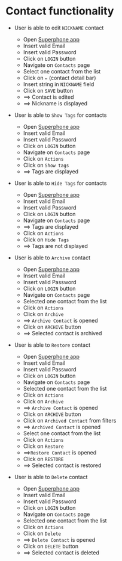 # Contact functionality

* User is able to edit `NICKNAME` contact
  * Open [Superphone app](https://app.superphone-stage.com)
  * Insert valid Email 
  * Insert valid Password
  * Click on `LOGIN` button 
  * Navigate on `Contacts` page
  * Select one contact from the list
  * Click on `✏️` (contact detail bar)
  * Insert string in `NICKNAME` field
  * Click on `SAVE` button
  * ==> Contact is edited
  * ==> Nickname is displayed

* User is able to `Show Tags` for contacts
  * Open [Superphone app](https://app.superphone-stage.com)
  * Insert valid Email
  * Insert valid Password
  * Click on `LOGIN` button
  * Navigate on `Contacts` page
  * Click on `Actions`
  * Click on `Show tags`
  * ==> Tags are displayed

* User is able to `Hide Tags` for contacts
  * Open [Superphone app](https://app.superphone-stage.com)
  * Insert valid Email
  * Insert valid Password
  * Click on `LOGIN` button
  * Navigate on `Contacts` page
  * ==> Tags are displayed
  * Click on `Actions`
  * Click on `Hide Tags`
  * ==> Tags are not displayed

* User is able to `Archive` contact
  * Open [Superphone app](https://app.superphone-stage.com)
  * Insert valid Email
  * Insert valid Password
  * Click on `LOGIN` button
  * Navigate on `Contacts` page
  * Selected one contact from the list
  * Click on `Actions`
  * Click on `Archive`
  * ==> `Archive Contact` is opened
  * Click on `ARCHIVE` button
  * ==> Selected contact is archived

* User is able to `Restore` contact
  * Open [Superphone app](https://app.superphone-stage.com)
  * Insert valid Email
  * Insert valid Password
  * Click on `LOGIN` button
  * Navigate on `Contacts` page
  * Selected one contact from the list
  * Click on `Actions`
  * Click on `Archive`
  * ==> `Archive Contact` is opened
  * Click on `ARCHIVE` button
  * Click on `Archived Contact` from filters
  * ==> `Archived Contact` is opened
  * Select one contact from the list
  * Click on `Actions`
  * Click on `Restore`
  * ==>`Restore Contact` is opened
  * Click on `RESTORE`
  * ==> Selected contact is restored

* User is able to `Delete` contact
  * Open [Superphone app](https://app.superphone-stage.com)
  * Insert valid Email
  * Insert valid Password
  * Click on `LOGIN` button
  * Navigate on `Contacts` page
  * Selected one contact from the list
  * Click on `Actions`
  * Click on `Delete`
  * ==> `Delete Contact` is opened
  * Click on `DELETE` button
  * ==> Selected contact is deleted